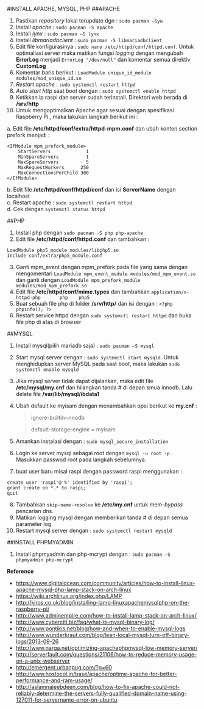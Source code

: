 #INSTALL APACHE, MYSQL, PHP
##APACHE
1. Pastikan *repository* lokal terupdate dgn : `sudo pacman –Syu`
2. Install *apache* : `sudo pacman -S apache`
3. Install *lynx* : `sudo pacman –S lynx`
4. Install *libmariadbclient* : `sudo pacman -S libmariadbclient`
5. Edit file konfigurasinya : `sudo nano /etc/httpd/conf/httpd.conf`. Untuk optimaliasi server maka matikan fungsi *logging* dengan mengubah **ErrorLog** menjadi `ErrorLog "/dev/null"` dan komentar semua direktiv **CustomLog**
6. Komentar baris berikut : `LoadModule unique_id_module modules/mod_unique_id.so`
7. *Restart apache* : `sudo systemctl restart httpd`
8. *Auto start http* saat *boot* dengan : `sudo systemctl enable httpd`
9. Ketikkan ip raspi dan server sudah terinstall. Direktori web berada di **/srv/http**
10. Untuk mengoptimalkan Apache agar sesuai dengan spesifikasi Raspberry Pi , maka lakukan langkah berikut ini :

a. Edit file **/etc/httpd/conf/extra/httpd-mpm.conf** dan ubah konten section prefork menjadi :
 ```
 <IfModule mpm_prefork_module>
     StartServers             1
     MinSpareServers          1
     MaxSpareServers          5
     MaxRequestWorkers      250
     MaxConnectionsPerChild 300
 </IfModule>
 ```
b. Edit file **/etc/httpd/conf/httpd/conf** dan isi **ServerName** dengan localhost  
c. Restart apache : `sudo systemctl restart httpd`  
d. Cek dengan `systemctl status httpd`  

##PHP
1. Install php dengan `sudo pacman -S php php-apache`
2. Edit file **/etc/httpd/conf/httpd.conf** dan tambahkan :
 ```
 LoadModule php5_module modules/libphp5.so
 Include conf/extra/php5_module.conf
 ```
3. Ganti mpm_event dengan mpm_prefork pada file yang sama dengan mengomentari `LoadModule mpm_event_module modules/mod_mpm_event.so` dan ganti dengan `LoadModule mpm_prefork_module modules/mod_mpm_prefork.so`
4. Edit file **/etc/httpd/conf/mime.types** dan tambahkan `application/x-httpd-php       php    php5`
5. Buat sebuah file php di folder **/srv/http/** dan isi dengan : `<?php phpinfo(); ?>`
6. Restart service httpd dengan `sudo systemctl restart httpd` dan buka file php di atas di browser

##MYSQL
1. Install mysql(pilih mariadb saja) : `sudo pacman –S mysql`
2. Start mysql server dengan : `sudo systemctl start mysqld`. Untuk menghidupkan server MySQL pada saat boot, maka lakukan  `sudo systemctl enable mysqld`
3. Jika mysql server tidak dapat dijalankan, maka edit file **/etc/mysql/my.cnf** dan hilangkan tanda # di depan smua innodb. Lalu delete file **/var/lib/mysql/ibdata1**
4.	Ubah default ke myisam dengan menambahkan opsi berikut ke **my.cnf** :
	> ignore-builtin-innodb

	> default-storage-engine = myisam

5.	Amankan instalasi dengan : `sudo mysql_secure_installation`
6. Login ke server mysql sebagai root dengan `mysql -u root -p` . Masukkan passwod root pada langkah sebelumnya.
7. buat user baru misal raspi dengan password raspi menggunakan :
 ```
 create user 'raspi'@'%' identified by 'raspi';
 grant create on *.* to raspi;
 quit
 ```
8. Tambahkan `skip-name-resolve` ke **/etc/my.cnf** untuk mem-*bypass* pencarian dns.
9. Matikan logging mysql dengan memberikan tanda # di depan semua parameter log
9. Restart mysql server dengan : `sudo systemctl restart mysqld`

##INSTALL PHPMYADMIN
1. Install phpmyadmin dan php-mcrypt dengan : `sudo pacman –S phpmyadmin php-mcrypt`


**Reference**
 - https://www.digitalocean.com/community/articles/how-to-install-linux-apache-mysql-php-lamp-stack-on-arch-linux
 - https://wiki.archlinux.org/index.php/LAMP
 - http://kiros.co.uk/blog/installing-lamp-linuxapachemysqlphp-on-the-raspberry-pi/
 - http://www.adminempire.com/how-to-install-lamp-stack-on-arch-linux/
 - http://www.cyberciti.biz/faq/what-is-mysql-binary-log/
 - http://www.pontikis.net/blog/how-and-when-to-enable-mysql-logs
 - http://www.wunderkraut.com/blog/lean-local-mysql-turn-off-binary-logs/2013-09-26
 - http://www.narga.net/optimizing-apachephpmysql-low-memory-server/
 - http://serverfault.com/questions/21106/how-to-reduce-memory-usage-on-a-unix-webserver
 - http://emergent.urbanpug.com/?p=60
 - http://www.hostocol.in/base/apache/optime-apache-for-better-performance-and-ram-usage/
 - http://aslamnajeebdeen.com/blog/how-to-fix-apache-could-not-reliably-determine-the-servers-fully-qualified-domain-name-using-127011-for-servername-error-on-ubuntu
